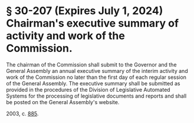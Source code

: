 # § 30-207 (Expires July 1, 2024) Chairman's executive summary of activity and work of the Commission.

<p>The chairman of the Commission shall submit to the Governor and the General Assembly an annual executive summary of the interim activity and work of the Commission no later than the first day of each regular session of the General Assembly. The executive summary shall be submitted as provided in the procedures of the Division of Legislative Automated Systems for the processing of legislative documents and reports and shall be posted on the General Assembly's website.</p><p>2003, c. <a href='http://lis.virginia.gov/cgi-bin/legp604.exe?031+ful+CHAP0885'>885</a>.</p>